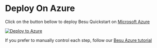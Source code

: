 # Deploy On Azure

Click on the button bellow to deploy Besu Quickstart on [Microsoft Azure](https://azure.microsoft.com)
 
[![Deploy to Azure](http://azuredeploy.net/deploybutton.png)](https://portal.azure.com/#create/Microsoft.Template/uri/https%3A%2F%2Fraw.githubusercontent.com%2FPegaSysEng%2Fbesu-quickstart%2Fmaster%2Fazure%2Fazuredeploy.json)

If you prefer to manually control each step, follow our 
[Besu Azure tutorial](https://besu.hyperledger.org/Tutorials/Quickstarts/Azure-Private-Network-Quickstart/) 
